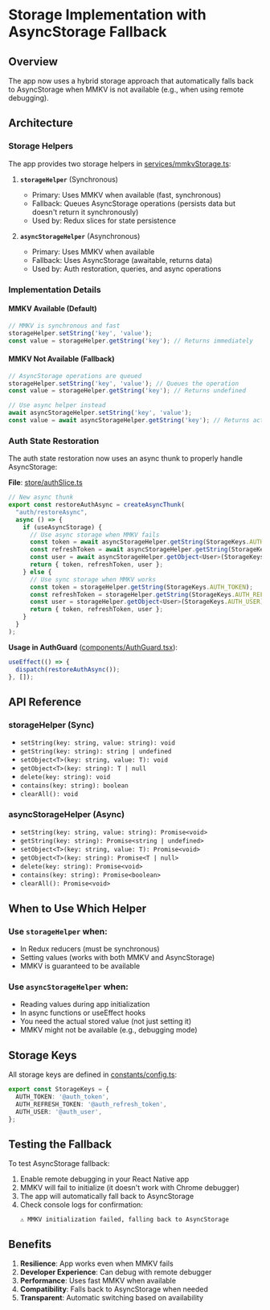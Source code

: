 # Storage Implementation with AsyncStorage Fallback

## Overview

The app now uses a hybrid storage approach that automatically falls back to AsyncStorage when MMKV is not available (e.g., when using remote debugging).

## Architecture

### Storage Helpers

The app provides two storage helpers in [services/mmkvStorage.ts](../services/mmkvStorage.ts):

1. **`storageHelper`** (Synchronous)
   - Primary: Uses MMKV when available (fast, synchronous)
   - Fallback: Queues AsyncStorage operations (persists data but doesn't return it synchronously)
   - Used by: Redux slices for state persistence

2. **`asyncStorageHelper`** (Asynchronous)
   - Primary: Uses MMKV when available
   - Fallback: Uses AsyncStorage (awaitable, returns data)
   - Used by: Auth restoration, queries, and async operations

### Implementation Details

#### MMKV Available (Default)
```typescript
// MMKV is synchronous and fast
storageHelper.setString('key', 'value');
const value = storageHelper.getString('key'); // Returns immediately
```

#### MMKV Not Available (Fallback)
```typescript
// AsyncStorage operations are queued
storageHelper.setString('key', 'value'); // Queues the operation
const value = storageHelper.getString('key'); // Returns undefined

// Use async helper instead
await asyncStorageHelper.setString('key', 'value');
const value = await asyncStorageHelper.getString('key'); // Returns actual value
```

### Auth State Restoration

The auth state restoration now uses an async thunk to properly handle AsyncStorage:

**File**: [store/authSlice.ts](../store/authSlice.ts)

```typescript
// New async thunk
export const restoreAuthAsync = createAsyncThunk(
  "auth/restoreAsync",
  async () => {
    if (useAsyncStorage) {
      // Use async storage when MMKV fails
      const token = await asyncStorageHelper.getString(StorageKeys.AUTH_TOKEN);
      const refreshToken = await asyncStorageHelper.getString(StorageKeys.AUTH_REFRESH_TOKEN);
      const user = await asyncStorageHelper.getObject<User>(StorageKeys.AUTH_USER);
      return { token, refreshToken, user };
    } else {
      // Use sync storage when MMKV works
      const token = storageHelper.getString(StorageKeys.AUTH_TOKEN);
      const refreshToken = storageHelper.getString(StorageKeys.AUTH_REFRESH_TOKEN);
      const user = storageHelper.getObject<User>(StorageKeys.AUTH_USER);
      return { token, refreshToken, user };
    }
  }
);
```

**Usage in AuthGuard** ([components/AuthGuard.tsx](../components/AuthGuard.tsx)):
```typescript
useEffect(() => {
  dispatch(restoreAuthAsync());
}, []);
```

## API Reference

### storageHelper (Sync)

- `setString(key: string, value: string): void`
- `getString(key: string): string | undefined`
- `setObject<T>(key: string, value: T): void`
- `getObject<T>(key: string): T | null`
- `delete(key: string): void`
- `contains(key: string): boolean`
- `clearAll(): void`

### asyncStorageHelper (Async)

- `setString(key: string, value: string): Promise<void>`
- `getString(key: string): Promise<string | undefined>`
- `setObject<T>(key: string, value: T): Promise<void>`
- `getObject<T>(key: string): Promise<T | null>`
- `delete(key: string): Promise<void>`
- `contains(key: string): Promise<boolean>`
- `clearAll(): Promise<void>`

## When to Use Which Helper

### Use `storageHelper` when:
- In Redux reducers (must be synchronous)
- Setting values (works with both MMKV and AsyncStorage)
- MMKV is guaranteed to be available

### Use `asyncStorageHelper` when:
- Reading values during app initialization
- In async functions or useEffect hooks
- You need the actual stored value (not just setting it)
- MMKV might not be available (e.g., debugging mode)

## Storage Keys

All storage keys are defined in [constants/config.ts](../constants/config.ts):

```typescript
export const StorageKeys = {
  AUTH_TOKEN: '@auth_token',
  AUTH_REFRESH_TOKEN: '@auth_refresh_token',
  AUTH_USER: '@auth_user',
};
```

## Testing the Fallback

To test AsyncStorage fallback:

1. Enable remote debugging in your React Native app
2. MMKV will fail to initialize (it doesn't work with Chrome debugger)
3. The app will automatically fall back to AsyncStorage
4. Check console logs for confirmation:
   ```
   ⚠️ MMKV initialization failed, falling back to AsyncStorage
   ```

## Benefits

1. **Resilience**: App works even when MMKV fails
2. **Developer Experience**: Can debug with remote debugger
3. **Performance**: Uses fast MMKV when available
4. **Compatibility**: Falls back to AsyncStorage when needed
5. **Transparent**: Automatic switching based on availability
